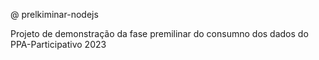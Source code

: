 @ prelkiminar-nodejs

Projeto de demonstração da fase premilinar do consumno dos dados do PPA-Participativo 2023

